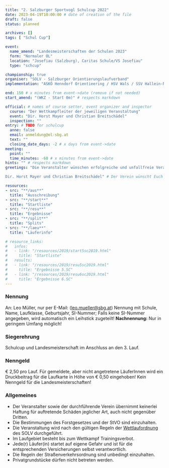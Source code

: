 ```yaml
---
title: "2. Salzburger Sportvogl Schulcup 2022"
date: 2023-04-19T10:00:00 # date of creation of the file
draft: false
status: planned

archives: []
tags: [ "Schul Cup"]

event:
  name_amend: "Landesmeisterschaften der Schulen 2023"
  form: "Normaler OL"
  location: "Josefiau (Salzburg), Caritas Schule/VS Josefiau"
  type: "schcup"

championship: true
organiser: "SOLV - Salzburger Orientierungslaufverband"
implementation: "ASKÖ Henndorf Orientieering / HSV Wals / SSV Hallein-Neualm" # remove one of the 3 options

end: 150 # x minutes from event->date (remove if not needed)
start_amend: "(WKZ - Start 0m)" # respects markdown

official: # names of course setter, event organizer and inspector
  course: "Der Wettkampfleiter der jeweiligen Veranstaltung"
  event: "Dir. Horst Mayer und Christian Breitschädel"
  inspection: ""
entry: # TODO for schulcup
  anne: false
  email: anmeldung@ol-sbg.at
  text: ""
  closing_date_days: -2 # x days from event->date
meeting:
  point: ""
  time_minutes: -60 # x minutes from event->date
hints: "" # respects markdown
greetings: "Die Veranstalter wünschen erfolgreiche und unfallfreie Veranstaltungen

Dir. Horst Mayer und Christian Breitschädel" # Der Verein wünscht Euch ...

resources:
- src: "**/aus**"
  title: "Ausschreibung"
- src: "**/start**"
  title: "Startliste"
- src: "**/resu**"
  title: "Ergebnisse"
- src: "**/split**"
  title: "Splits"
- src: "**/laeu**"
  title: "Läuferinfo"

# resource_links:
#   infos:
#   - link: "/resources/2019/start5sc2019.html"
#     title: "Startliste"
#   results:
#   - link: "/resources/2019/resu5sc2019.html"
#     title: "Ergebnisse 5.SC"
#   - link: "/resources/2019/resu6sc2019.html"
#     title: "Ergebnisse 6.SC"
---
```


### Nennung

An: Leo Müller, nur per E-Mail: (leo.mueller@sbg.at)
Nennung mit Schule, Name, Laufklasse, Geburtsjahr, SI-Nummer;
Falls keine SI-Nummer angegeben, wird automatisch ein Leihstick zugeteilt!
**Nachnennung:** Nur in geringem Umfang möglich!

### Siegerehrung

Schulcup und Landesmeisterschaft im Anschluss an den 3. Lauf.

### Nenngeld

€ 2,50 pro Lauf. Für gemeldete, aber nicht angetretene LäuferInnen wird ein Druckbeitrag für die Laufkarte in Höhe von € 0,50 eingehoben!
Kein Nenngeld für die Landesmeisterschaften!

### Allgemeines

- Der Veranstalter sowie der durchführende Verein übernimmt keinerlei Haftung für auftretende Schäden jeglicher Art, auch nicht gegenüber Dritten.
- Die Bestimmungen des Forstgesetzes und der StVO sind einzuhalten.
- Die Veranstaltung wird nach den gültigen Regeln der [Wettlaufordnung](../../wettlaufordnung) des SOLV durchgeführt.
- Im Laufgebiet besteht bis zum Wettkampf Trainingsverbot.
- Jede\(r) Läufer(in) startet auf eigene Gefahr und ist für die entsprechenden Versicherungen selbst verantwortlich.
- Die Regeln der Straßenverkehrsordnung sind unbedingt einzuhalten.
- Privatgrundstücke dürfen nicht betreten werden.
